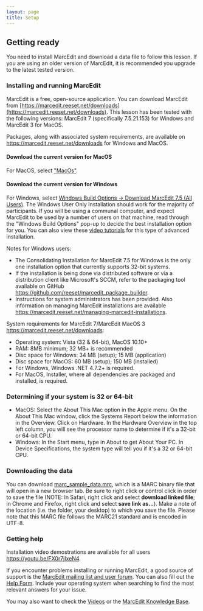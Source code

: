 ```yaml
---
layout: page
title: Setup
---
```


## Getting ready

You need to install MarcEdit and download a data file to follow this lesson. If you are using an older version of MarcEdit, it is recommended you upgrade to the latest tested version.

### Installing and running MarcEdit

MarcEdit is a free, open-source application. You can download MarcEdit from
[https://marcedit.reeset.net/downloads](https://marcedit.reeset.net/downloads).
This lesson has been tested with the following versions: MarcEdit 7 (specifically 7.5.21.153) for Windows and MarcEdit 3 for MacOS. 

Packages, along with associated system requirements, are available on <https://marcedit.reeset.net/downloads> for Windows and MacOS.

#### Download the current version for MacOS
For MacOS, select ["MacOs"](https://marcedit.reeset.net/software/marcedit75/MarcEdit3_5.pkg.zip).

#### Download the current version for Windows
For Windows, select [Windows Build Options -> Download MarcEdit 7.5 (All Users)](https://marcedit.reeset.net/software/marcedit75/MarcEdit_7_5_User_Install.exe). The Windows User Only Installation should work for the majority of participants. If you will be using a communal computer, and expect MarcEdit to be used by a number of users on that machine, read through the "Windows Build Options" pop-up to decide the best installation option for you. You can also view these [video tutorials](https://youtu.be/7wYo7VoOwMI) for this type of advanced installation.

Notes for Windows users:
* The Consolidating Installation for MarcEdit 7.5 for Windows is the only one installation option that currently supports 32-bit systems.
* If the installation is being done via distributed software or via a distribution client like Microsoft's SCCM, refer to the packaging tool available on GitHub <https://github.com/reeset/marcedit_package_builder>.
* Instructions for system administrators has been provided. Also information on managing MarcEdit installations are available <https://marcedit.reeset.net/managing-marcedit-installations>.

System requirements for MarcEdit 7/MarcEdit MacOS 3 <https://marcedit.reeset.net/downloads>:
* Operating system: Vista (32 & 64-bit), MacOS 10.10+
* RAM: 8MB minimum; 32 MB+ is recommended
* Disc space for Windows: 34 MB (setup); 15 MB (application)
* Disc space for MacOS: 60 MB (setup); 150 MB (installed)
* For Windows, Windows .NET 4.7.2+ is required.
* For MacOS, Installer, where all dependencies are packaged and installed, is required.

### Determining if your system is 32 or 64-bit
* MacOS: Select the About This Mac option in the Apple menu. On the About This Mac window, click the Systems Report below the information in the Overview. Click on Hardware. In the Hardware Overview in the top left column, you will see the processor name to determine if it's a 32-bit or 64-bit CPU.
* Windows: In the Start menu, type in About to get About Your PC. In Device Specifications, the system type will tell you if it's a 32 or 64-bit CPU.

### Downloading the data

You can download [marc_sample_data.mrc](https://github.com/LibraryCarpentry/lc-marcedit/tree/gh-pages/data/marc_sample_data.mrc), which is a MARC binary file that will open in a new browser tab. Be sure to right click or control click in order to save the file (NOTE: In Safari, right click and select **download linked file**; in Chrome and Firefox, right click and select **save link as...**). Make a note of the location (i.e. the folder, your desktop) to which you save the file. Please note that this MARC file follows the MARC21 standard and is encoded in UTF-8.


### Getting help

Installation video demostrations are available for all users <https://youtu.be/FX0r7jIxeN4>.

If you encounter problems installing or running MarcEdit, a good source of support is the [MarcEdit mailing list and user forum](http://listserv.gmu.edu/cgi-bin/wa?A0=marcedit-l). You can also fill out the [Help Form](https://marcedit.reeset.net/contact-me).
Include your operating system when searching to find the most relevant answers for your issue.

You may also want to check the [Videos](https://www.youtube.com/playlist?list=PLrHRsJ91nVFScJLS91SWR5awtFfpewMWg) or the [MarcEdit Knowledge Base](https://marcedit.reeset.net/archives/category/knowledge_base).
